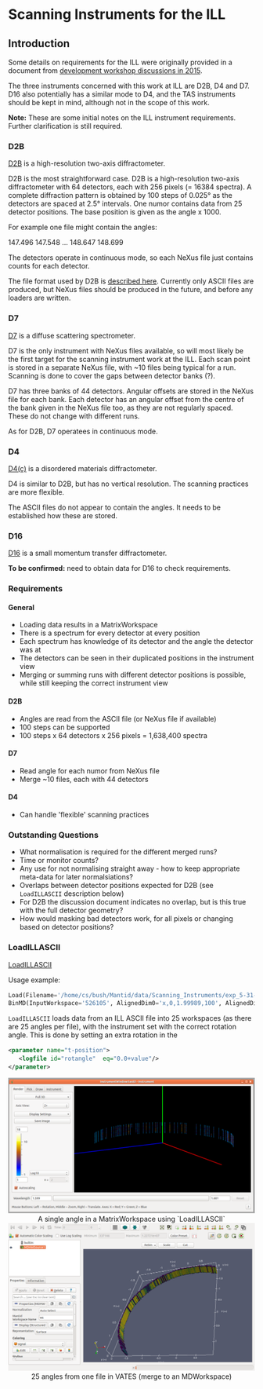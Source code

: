 # Scanning Instruments for the ILL

## Introduction

Some details on requirements for the ILL were originally provided in a document from [development workshop discussions in 2015](https://github.com/mantidproject/documents/blob/master/Design/HandlingMovingInstruments.md).

The three instruments concerned with this work at ILL are D2B, D4 and D7. D16 also potentially has a similar mode to D4, and the TAS instruments should be kept in mind, although not in the scope of this work.

**Note:** These are some initial notes on the ILL instrument requirements. Further clarification is still required.

### D2B

[D2B](https://www.ill.eu/instruments-support/instruments-groups/instruments/d2b/) is a high-resolution two-axis diffractometer.

D2B is the most straightforward case. D2B is a high-resolution two-axis diffractometer with 64 detectors, each with 256 pixels (= 16384 spectra). A complete diffraction pattern is obtained by 100 steps of 0.025&deg; as the detectors are spaced at 2.5&deg; intervals. One numor contains data from 25 detector positions. The base position is given as the angle x 1000.

For example one file might contain the angles:

147.496
147.548
...
148.647
148.699

The detectors operate in continuous mode, so each NeXus file just contains counts for each detector.

The file format used by D2B is [described here](https://www.ill.eu/instruments-support/computing-for-science/data-analysis/raw-data/). Currently only ASCII files are produced, but NeXus files should be produced in the future, and before any loaders are written.

### D7

[D7](https://www.ill.eu/?id=13310) is a diffuse scattering spectrometer.

D7 is the only instrument with NeXus files available, so will most likely be the first target for the scanning instrument work at the ILL. Each scan point is stored in a separate NeXus file, with ~10 files being typical for a run. Scanning is done to cover the gaps between detector banks (?). 

D7 has three banks of 44 detectors. Angular offsets are stored in the NeXus file for each bank. Each detector has an angular offset from the centre of the bank given in the NeXus file too, as they are not regularly spaced. These do not change with different runs.

As for D2B, D7 operatees in continuous mode.

### D4

[D4(c)](https://www.ill.eu/instruments-support/instruments-groups/instruments/d4/) is a disordered materials diffractometer.

D4 is similar to D2B, but has no vertical resolution. The scanning practices are more flexible.

The ASCII files do not appear to contain the angles. It needs to be established how these are stored.

### D16

[D16](https://www.ill.eu/instruments-support/instruments-groups/instruments/d16/) is a small momentum transfer diffractometer.

**To be confirmed:** need to obtain data for D16 to check requirements.

### Requirements

#### General

* Loading data results in a MatrixWorkspace
* There is a spectrum for every detector at every position
* Each spectrum has knowledge of its detector and the angle the detector was at
 * The detectors can be seen in their duplicated positions in the instrument view
* Merging or summing runs with different detector positions is possible, while still keeping the correct instrument view

#### D2B

* Angles are read from the ASCII file (or NeXus file if available)
* 100 steps can be supported
 * 100 steps x 64 detectors x 256 pixels = 1,638,400 spectra

#### D7

* Read angle for each numor from NeXus file 
* Merge ~10 files, each with 44 detectors

#### D4

* Can handle 'flexible' scanning practices

### Outstanding Questions

* What normalisation is required for the different merged runs?
 * Time or monitor counts?
 * Any use for not normalising straight away - how to keep appropriate meta-data for later normalsiations?
* Overlaps between detector positions expected for D2B (see `LoadILLASCII` description below)
 * For D2B the discussion document indicates no overlap, but is this true with the full detector geometry?
* How would masking bad detectors work, for all pixels or changing based on detector positions?

### LoadILLASCII

[LoadILLASCII](http://docs.mantidproject.org/nightly/algorithms/LoadILLAscii-v1.html)

Usage example:

```python
Load(Filename='/home/cs/bush/Mantid/data/Scanning_Instruments/exp_5-31-2497/rawdata/526105', OutputWorkspace='526105')
BinMD(InputWorkspace='526105', AlignedDim0='x,0,1.99989,100', AlignedDim1='y,-0.15,0.15,100', AlignedDim2='z,-1.93185,1.99239,100', OutputWorkspace='ws')
```

`LoadILLASCII` loads data from an ILL ASCII file into 25 workspaces (as there are 25 angles per file), with the instrument set with the correct rotation angle. This is done by setting an extra rotation in the 

```xml
<parameter name="t-position">
   <logfile id="rotangle"  eq="0.0+value"/>
</parameter>
```

<img src="D2B_Single_Angle.png" alt="D2B Single Angle" style="width: 800px;"/>

<center> A single angle in a MatrixWorkspace using `LoadILLASCII` </center>

<img src="D2B_VATES.png" alt="D2B VATES" style="width: 800px;"/>

<center> 25 angles from one file in VATES (merge to an MDWorkspace) </center>



